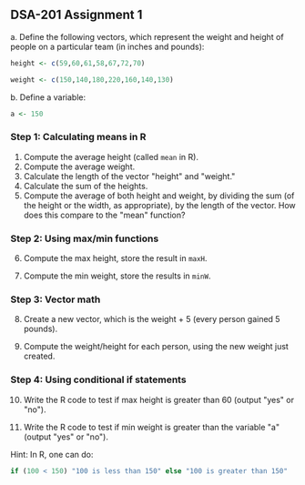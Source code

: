 ## DSA-201 Assignment 1

a.  Define the following vectors, which represent the weight and height of people on a particular team (in inches and pounds):

```r
height <- c(59,60,61,58,67,72,70)

weight <- c(150,140,180,220,160,140,130)
```

b.  Define a variable:

```r
a <- 150
```

### Step 1: Calculating means in R

1.  Compute the average height (called `mean` in R).
2.  Compute the average weight.
3.  Calculate the length of the vector "height" and "weight."
4.  Calculate the sum of the heights.
5.  Compute the average of both height and weight, by dividing the sum (of the height or the width, as appropriate), by the length of the vector. How does this compare to the "mean" function?

### Step 2: Using max/min functions

6.  Compute the max height, store the result in `maxH`.

7.  Compute the min weight, store the results in `minW`.

### Step 3: Vector math

8.  Create a new vector, which is the weight + 5 (every person gained 5 pounds).

9.  Compute the weight/height for each person, using the new weight just created.

### Step 4: Using conditional if statements

10. Write the R code to test if max height is greater than 60 (output "yes" or "no").

11. Write the R code to test if min weight is greater than the variable "a" (output "yes" or "no").

Hint: In R, one can do:

```r
if (100 < 150) "100 is less than 150" else "100 is greater than 150"
```
